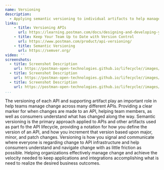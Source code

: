 ```yaml
---
name: Versioning
description: 
  - Applying semantic versioning to individual artifacts to help manage change across each API and wider operations, providing a structured approach to how APIs are evolved, helping identify minor changes from patches, and clearly defining major revisions that would introduce breaking changes.
links:
    - title: Versioning APIs
      url: https://learning.postman.com/docs/designing-and-developing-your-api/versioning-an-api/
    - title: Keep Your Team Up to Date with Version Control
      url: https://www.postman.com/product/api-versioning/
    - title: Semantic Versioning
      url: https://semver.org/          
video: ''
screenshots:
  - title: Screenshot Description
    url: https://postman-open-technologies.github.io/lifecycle//images/postman-screenshot.png          
  - title: Screenshot Description
    url: https://postman-open-technologies.github.io/lifecycle//images/postman-screenshot.png  
  - title: Screenshot Description
    url: https://postman-open-technologies.github.io/lifecycle//images/postman-screenshot.png   
...
```

The versioning of each API and supporting artifact play an important role in help teams manage change across many different APIs. Providing a clear marker for when changes are made to an API, helping team members, as well as consumers understand what has changed along the way. Semantic versioning is the primary approach applied to APIs and other artifacts used as part fo the API lifecycle, providing a notation for how you define the version of an API, and how you increment that version based upon major, minor, and patch changes. Versioning is how you signal and communicate where everyone is regarding change to API infrastructure and help consumers understand and navigate change with as little friction as possible. Helping organizations effectively manage change and achieve the velocity needed to keep applications and integrations accomplishing what is need to realize the desired business outcomes.
